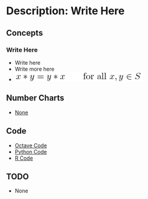 # Description: Write Here

## Concepts
### Write Here
- Write here
- Write more here
- ![Equation Inline Image](../../code/latex/images/P006_x_Equation_01_CommutativeAddition.png)

## Number Charts
* [None](https://www.brainyquote.com/photos_tr/en/a/alberteinstein/106697/alberteinstein1.jpg)

## Code
* [Octave Code](#0)
* [Python Code](#0)
* [R Code](#0)

## TODO
- None
